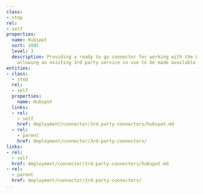```yaml
---
class:
- stop
rel:
- self
properties:
  name: Hubspot
  sort: 1085
  level: 3
  description: Providing a ready to go connector for working with the Hubspot API,
    allowing an existing 3rd party service in use to be made available via a web API.
entities:
- class:
  - stop
  rel:
  - self
  properties:
    name: Hubspot
  links:
  - rel:
    - self
    href: deployment/connector/3rd-party-connectors/hubspot.md
  - rel:
    - parent
    href: deployment/connector/3rd-party-connectors/
links:
- rel:
  - self
  href: deployment/connector/3rd-party-connectors/hubspot.md
- rel:
  - parent
  href: deployment/connector/3rd-party-connectors/
...
```

